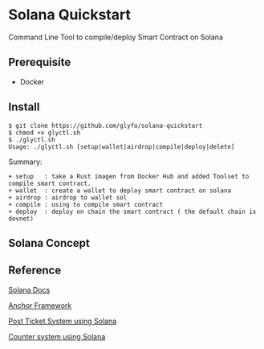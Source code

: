 # Solana Quickstart

Command Line Tool to compile/deploy Smart Contract on Solana

## Prerequisite 

+ Docker 

## Install 

```console
$ git clone https://github.com/glyfo/solana-quickstart
$ chmod +x glyctl.sh
$ ./glyctl.sh
Usage: ./glyctl.sh [setup|wallet|airdrop|compile|deploy|delete]
```

Summary:

```console
+ setup   : take a Rust imagen from Docker Hub and added Toolset to compile smart contract.
+ wallet  : create a wallet to deploy smart contract on solana
+ airdrop : airdrop to wallet sol 
+ compile : using to compile smart contract 
+ deploy  : deploy on chain the smart contract ( the default chain is devnet)
```
## Solana Concept 



## Reference

[Solana Docs](https://docs.solana.com/)

[Anchor Framework](https://github.com/project-serum/anchor)

[Post Ticket System using Solana](https://www.fmendez.com/building-a-simple-on-chain-point-of-sale-with-solana-anchor-and-react)

[Counter system using Solana](https://www.brianfriel.xyz/learning-how-to-build-on-solana/)



